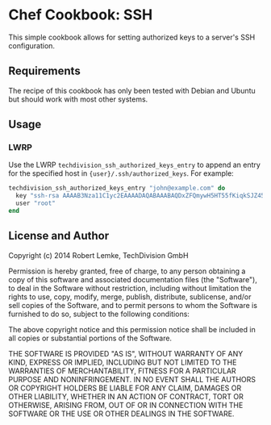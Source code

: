 Chef Cookbook: SSH
======================
This simple cookbook allows for setting authorized keys to a server's SSH configuration.

Requirements
------------
The recipe of this cookbook has only been tested with Debian and Ubuntu but should work with
most other systems.

Usage
-----
### LWRP

Use the LWRP `techdivision_ssh_authorized_keys_entry` to append an entry for the
specified host in `{user}/.ssh/authorized_keys`. For example:

```ruby
techdivision_ssh_authorized_keys_entry "john@example.com" do
  key "ssh-rsa AAAAB3Nza11C1yc2EAAAADAQABAAABAQDxZFQmywH5HT55fKiqkSJZ45HPLzdN8inGWsp0tAljb7r/mvQGV/xWqO4Ixy3WZs6OXJLIEufpjFtp3cCSRBw3f0dW3QiiAmABSQBkP/JGjOxdpHPKh7fPaEbuzDIJYME/wc1MoMkRyoAGyDfBM6oBhvCCmkSpIoFnzbwiHMzwOKcYUPWImCtqXF4fbl+xOtEnJfH1QVTwvDAhfeqZ7YzegT+mvWf80y+KqgvRbC1niL1O1VVx459AhfPRr4iaZcbh5nXyxhzRmTXQvXUiNgpCnfci+tsSSeZfBIiAXHhOA2sDL0+Ehl01fOQuQzxg65LIymtqMXh0iO++c5Bd53 john@example.net"
  user "root"
end
```

License and Author
------------------
Copyright (c) 2014 Robert Lemke, TechDivision GmbH

Permission is hereby granted, free of charge, to any person obtaining a copy of this
software and associated documentation files (the "Software"), to deal in the
Software without restriction, including without limitation the rights to use, copy,
modify, merge, publish, distribute, sublicense, and/or sell copies of the Software,
and to permit persons to whom the Software is furnished to do so, subject to the
following conditions:

The above copyright notice and this permission notice shall be included in all
copies or substantial portions of the Software.

THE SOFTWARE IS PROVIDED "AS IS", WITHOUT WARRANTY OF ANY KIND, EXPRESS OR IMPLIED,
INCLUDING BUT NOT LIMITED TO THE WARRANTIES OF MERCHANTABILITY, FITNESS FOR A
PARTICULAR PURPOSE AND NONINFRINGEMENT. IN NO EVENT SHALL THE AUTHORS OR COPYRIGHT
HOLDERS BE LIABLE FOR ANY CLAIM, DAMAGES OR OTHER LIABILITY, WHETHER IN AN ACTION OF
CONTRACT, TORT OR OTHERWISE, ARISING FROM, OUT OF OR IN CONNECTION WITH THE SOFTWARE
OR THE USE OR OTHER DEALINGS IN THE SOFTWARE.
